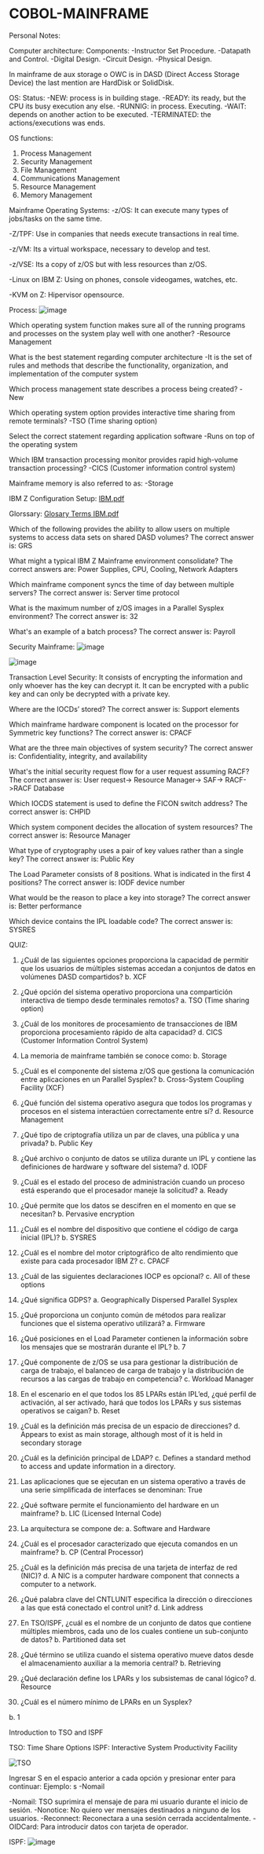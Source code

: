 # COBOL-MAINFRAME

Personal Notes:

Computer architecture:
Components:
-Instructor Set Procedure.
-Datapath and Control.
-Digital Design.
-Circuit Design.
-Physical Design.

In mainframe de aux storage o OWC is in DASD (Direct Access Storage Device) the last mention are HardDisk or SolidDisk.

OS:
Status:
-NEW: process is in building stage.
-READY: its ready, but the CPU its busy execution any else.
-RUNNIG: in process. Executing.
-WAIT: depends on another action to be executed.
-TERMINATED: the actions/executions was ends.

OS functions:
1. Process Management
2. Security Management
3. File Management
4. Communications Management
5. Resource Management
6. Memory Management

Mainframe Operating Systems:
-z/OS: It can execute many types of jobs/tasks on the same time.

-Z/TPF: Use in companies that needs execute transactions in real time.

-z/VM: Its a virtual workspace, necessary to develop and test.

-z/VSE: Its a copy of z/OS but with less resources than z/OS.

-Linux on IBM Z: Using on phones, console videogames, watches, etc.

-KVM on Z: Hipervisor opensource.

Process:
![image](https://github.com/user-attachments/assets/e0d2388c-dfac-4873-99db-d7798b6cb7de)



Which operating system function makes sure all of the running programs and processes on the system play well with one another?
-Resource Management

What is the best statement regarding computer architecture
-It is the set of rules and methods that describe the functionality, organization, and implementation of the computer system

Which process management state describes a process being created?
-New


Which operating system option provides interactive time sharing from remote terminals?
-TSO (Time sharing option)


Select the correct statement regarding application software
-Runs on top of the operating system

Which IBM transaction processing monitor provides rapid high-volume transaction processing?
-CICS (Customer information control system)

Mainframe memory is also referred to as:
-Storage


IBM Z Configuration Setup:
[IBM.pdf](https://github.com/user-attachments/files/16711659/IBM.pdf)


Glorssary:
[Glosary Terms IBM.pdf](https://github.com/user-attachments/files/16714258/Glosary.Terms.IBM.pdf)



Which of the following provides the ability to allow users on multiple systems to access data sets on shared DASD volumes?
The correct answer is: GRS


W​hat might a typical IBM Z Mainframe environment consolidate?
The correct answers are: Power Supplies, CPU, Cooling, Network Adapters

Which mainframe component syncs the time of day between multiple servers?
The correct answer is: Server time protocol

What is the maximum number of z/OS images in a Parallel Sysplex environment?
The correct answer is: 32

W​hat's an example of a batch process?
The correct answer is: Payroll

Security Mainframe:
![image](https://github.com/user-attachments/assets/622f2ac5-945a-476c-b914-8671c2bf883f)

![image](https://github.com/user-attachments/assets/4061f25c-727f-40b0-8f3c-7adb8aad997b)

Transaction Level Security:
It consists of encrypting the information and only whoever has the key can decrypt it.
It can be encrypted with a public key and can only be decrypted with a private key.



Where are the IOCDs’ stored?
The correct answer is: Support elements

Which mainframe hardware component is located on the processor for Symmetric key functions?
The correct answer is: CPACF

What are the three main objectives of system security?
The correct answer is: Confidentiality, integrity, and availability

W​hat's the initial security request flow for a user request assuming RACF?
The correct answer is: U​ser request-> Resource Manager-> SAF-> RACF->RACF Database

Which IOCDS statement is used to define the FICON switch address?
The correct answer is: CHPID

Which system component decides the allocation of system resources?
The correct answer is: Resource Manager

What type of cryptography uses a pair of key values rather than a single key?
The correct answer is: Public Key

The Load Parameter consists of 8 positions. What is indicated in the first 4 positions?
The correct answer is: IODF device number

What would be the reason to place a key into storage?
The correct answer is: Better performance

Which device contains the IPL loadable code?
The correct answer is: SYSRES


QUIZ:
1. ¿Cuál de las siguientes opciones proporciona la capacidad de permitir que los usuarios de múltiples sistemas accedan a conjuntos de datos en volúmenes DASD compartidos?
b. XCF

2. ¿Qué opción del sistema operativo proporciona una compartición interactiva de tiempo desde terminales remotos?
a. TSO (Time sharing option)

3. ¿Cuál de los monitores de procesamiento de transacciones de IBM proporciona procesamiento rápido de alta capacidad?
d. CICS (Customer Information Control System)

4. La memoria de mainframe también se conoce como:
b. Storage

5. ¿Cuál es el componente del sistema z/OS que gestiona la comunicación entre aplicaciones en un Parallel Sysplex?
b. Cross-System Coupling Facility (XCF)

6. ¿Qué función del sistema operativo asegura que todos los programas y procesos en el sistema interactúen correctamente entre sí?
d. Resource Management

7. ¿Qué tipo de criptografía utiliza un par de claves, una pública y una privada?
b. Public Key

8. ¿Qué archivo o conjunto de datos se utiliza durante un IPL y contiene las definiciones de hardware y software del sistema?
d. IODF

9. ¿Cuál es el estado del proceso de administración cuando un proceso está esperando que el procesador maneje la solicitud?
a. Ready

10. ¿Qué permite que los datos se descifren en el momento en que se necesitan?
b. Pervasive encryption

11. ¿Cuál es el nombre del dispositivo que contiene el código de carga inicial (IPL)?
b. SYSRES

12. ¿Cuál es el nombre del motor criptográfico de alto rendimiento que existe para cada procesador IBM Z?
c. CPACF

13. ¿Cuál de las siguientes declaraciones IOCP es opcional?
c. All of these options

14. ¿Qué significa GDPS?
a. Geographically Dispersed Parallel Sysplex

15. ¿Qué proporciona un conjunto común de métodos para realizar funciones que el sistema operativo utilizará?
a. Firmware

16. ¿Qué posiciones en el Load Parameter contienen la información sobre los mensajes que se mostrarán durante el IPL?
b. 7

17. ¿Qué componente de z/OS se usa para gestionar la distribución de carga de trabajo, el balanceo de carga de trabajo y la distribución de recursos a las cargas de trabajo en competencia?
c. Workload Manager

18. En el escenario en el que todos los 85 LPARs están IPL’ed, ¿qué perfil de activación, al ser activado, hará que todos los LPARs y sus sistemas operativos se caigan?
b. Reset

19. ¿Cuál es la definición más precisa de un espacio de direcciones?
d. Appears to exist as main storage, although most of it is held in secondary storage

20. ¿Cuál es la definición principal de LDAP?
c. Defines a standard method to access and update information in a directory.

21. Las aplicaciones que se ejecutan en un sistema operativo a través de una serie simplificada de interfaces se denominan:
True

22. ¿Qué software permite el funcionamiento del hardware en un mainframe?
b. LIC (Licensed Internal Code)

23. La arquitectura se compone de:
a. Software and Hardware

24. ¿Cuál es el procesador caracterizado que ejecuta comandos en un mainframe?
b. CP (Central Processor)

25. ¿Cuál es la definición más precisa de una tarjeta de interfaz de red (NIC)?
d. A NIC is a computer hardware component that connects a computer to a network.

26. ¿Qué palabra clave del CNTLUNIT especifica la dirección o direcciones a las que está conectado el control unit?
d. Link address

27. En TSO/ISPF, ¿cuál es el nombre de un conjunto de datos que contiene múltiples miembros, cada uno de los cuales contiene un sub-conjunto de datos?
b. Partitioned data set

28. ¿Qué término se utiliza cuando el sistema operativo mueve datos desde el almacenamiento auxiliar a la memoria central?
b. Retrieving

29. ¿Qué declaración define los LPARs y los subsistemas de canal lógico?
d. Resource

30. ¿Cuál es el número mínimo de LPARs en un Sysplex?

b. 1

Introduction to TSO and ISPF

TSO: Time Share Options
ISPF: Interactive System Productivity Facility

![TSO](https://github.com/user-attachments/assets/432f8af8-c8a7-440e-aa47-fed037175469)

Ingresar S en el espacio anterior a cada opción y presionar enter para continuar:
Ejemplo:
s -Nomail

-Nomail: TSO suprimira el mensaje de para mi usuario durante el inicio de sesión.
-Nonotice: No quiero ver mensajes destinados a ninguno de los usuarios.
-Reconnect: Reconectara a una sesión cerrada accidentalmente.
-OIDCard: Para introducir datos con tarjeta de operador.

ISPF:
![image](https://github.com/user-attachments/assets/9a290202-9ac3-4f77-9df9-56a626d929a2)






